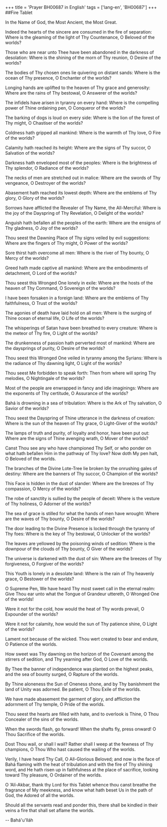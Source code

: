 +++
title = 'Prayer BH00687 in English'
tags = ['lang-en', 'BH00687']
+++
##Fire Tablet

In the Name of God, the Most Ancient, the Most Great.

Indeed the hearts of the sincere are consumed in the fire of separation: Where is the gleaming of the light of Thy Countenance, O Beloved of the worlds?

Those who are near unto Thee have been abandoned in the darkness of desolation: Where is the shining of the morn of Thy reunion, O Desire of the worlds?

The bodies of Thy chosen ones lie quivering on distant sands: Where is the ocean of Thy presence, O Enchanter of the worlds?

Longing hands are uplifted to the heaven of Thy grace and generosity: Where are the rains of Thy bestowal, O Answerer of the worlds?

The infidels have arisen in tyranny on every hand: Where is the compelling power of Thine ordaining pen, O Conqueror of the worlds?

The barking of dogs is loud on every side: Where is the lion of the forest of Thy might, O Chastiser of the worlds?

Coldness hath gripped all mankind: Where is the warmth of Thy love, O Fire of the worlds?

Calamity hath reached its height: Where are the signs of Thy succor, O Salvation of the worlds?

Darkness hath enveloped most of the peoples: Where is the brightness of Thy splendor, O Radiance of the worlds?

The necks of men are stretched out in malice: Where are the swords of Thy vengeance, O Destroyer of the worlds?

Abasement hath reached its lowest depth: Where are the emblems of Thy glory, O Glory of the worlds?

Sorrows have afflicted the Revealer of Thy Name, the All-Merciful: Where is the joy of the Dayspring of Thy Revelation, O Delight of the worlds?

Anguish hath befallen all the peoples of the earth: Where are the ensigns of Thy gladness, O Joy of the worlds?

Thou seest the Dawning Place of Thy signs veiled by evil suggestions: Where are the fingers of Thy might, O Power of the worlds?

Sore thirst hath overcome all men: Where is the river of Thy bounty, O Mercy of the worlds?

Greed hath made captive all mankind: Where are the embodiments of detachment, O Lord of the worlds?

Thou seest this Wronged One lonely in exile: Where are the hosts of the heaven of Thy Command, O Sovereign of the worlds?

I have been forsaken in a foreign land: Where are the emblems of Thy faithfulness, O Trust of the worlds?

The agonies of death have laid hold on all men: Where is the surging of Thine ocean of eternal life, O Life of the worlds?

The whisperings of Satan have been breathed to every creature: Where is the meteor of Thy fire, O Light of the worlds?

The drunkenness of passion hath perverted most of mankind: Where are the daysprings of purity, O Desire of the worlds?

Thou seest this Wronged One veiled in tyranny among the Syrians: Where is the radiance of Thy dawning light, O Light of the worlds?

Thou seest Me forbidden to speak forth: Then from where will spring Thy melodies, O Nightingale of the worlds?

Most of the people are enwrapped in fancy and idle imaginings: Where are the exponents of Thy certitude, O Assurance of the worlds?

Bahá is drowning in a sea of tribulation: Where is the Ark of Thy salvation, O Savior of the worlds?

Thou seest the Dayspring of Thine utterance in the darkness of creation: Where is the sun of the heaven of Thy grace, O Light-Giver of the worlds?

The lamps of truth and purity, of loyalty and honor, have been put out: Where are the signs of Thine avenging wrath, O Mover of the worlds?

Canst Thou see any who have championed Thy Self, or who ponder on what hath befallen Him in the pathway of Thy love? Now doth My pen halt, O Beloved of the worlds.

The branches of the Divine Lote-Tree lie broken by the onrushing gales of destiny: Where are the banners of Thy succor, O Champion of the worlds?

This Face is hidden in the dust of slander: Where are the breezes of Thy compassion, O Mercy of the worlds?

The robe of sanctity is sullied by the people of deceit: Where is the vesture of Thy holiness, O Adorner of the worlds?

The sea of grace is stilled for what the hands of men have wrought: Where are the waves of Thy bounty, O Desire of the worlds?

The door leading to the Divine Presence is locked through the tyranny of Thy foes: Where is the key of Thy bestowal, O Unlocker of the worlds?

The leaves are yellowed by the poisoning winds of sedition: Where is the downpour of the clouds of Thy bounty, O Giver of the worlds?

The universe is darkened with the dust of sin: Where are the breezes of Thy forgiveness, O Forgiver of the worlds?

This Youth is lonely in a desolate land: Where is the rain of Thy heavenly grace, O Bestower of the worlds?

O Supreme Pen, We have heard Thy most sweet call in the eternal realm: Give Thou ear unto what the Tongue of Grandeur uttereth, O Wronged One of the worlds!

Were it not for the cold, how would the heat of Thy words prevail, O Expounder of the worlds?

Were it not for calamity, how would the sun of Thy patience shine, O Light of the worlds?

Lament not because of the wicked. Thou wert created to bear and endure, O Patience of the worlds.

How sweet was Thy dawning on the horizon of the Covenant among the stirrers of sedition, and Thy yearning after God, O Love of the worlds.

By Thee the banner of independence was planted on the highest peaks, and the sea of bounty surged, O Rapture of the worlds.

By Thine aloneness the Sun of Oneness shone, and by Thy banishment the land of Unity was adorned. Be patient, O Thou Exile of the worlds.

We have made abasement the garment of glory, and affliction the adornment of Thy temple, O Pride of the worlds.

Thou seest the hearts are filled with hate, and to overlook is Thine, O Thou Concealer of the sins of the worlds.

When the swords flash, go forward! When the shafts fly, press onward! O Thou Sacrifice of the worlds.

Dost Thou wail, or shall I wail? Rather shall I weep at the fewness of Thy champions, O Thou Who hast caused the wailing of the worlds.

Verily, I have heard Thy Call, O All-Glorious Beloved; and now is the face of Bahá flaming with the heat of tribulation and with the fire of Thy shining word, and He hath risen up in faithfulness at the place of sacrifice, looking toward Thy pleasure, O Ordainer of the worlds.

O ‘Alí-Akbar, thank thy Lord for this Tablet whence thou canst breathe the fragrance of My meekness, and know what hath beset Us in the path of God, the Adored of all the worlds.

Should all the servants read and ponder this, there shall be kindled in their veins a fire that shall set aflame the worlds.

-- Bahá'u'lláh
